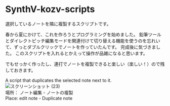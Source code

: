 # SynthV-kozv-scripts
<!-- A Synthesizer V Script by kozv.   -->
選択しているノートを隣に複製するスクリプトです。  

春から夏にかけて、これを作ろうとプログラミングを始めました。
鉛筆ツールとダイレクトピッチ編集モードを関連付けて切り替える機能を使うのを忘れいて、ずっとダブルクリックでノートを作っていたんです。
完成後に気づきました。
このスクリプトを入れるとかえって操作が品雑になると思います。

でもせっかく作ったし、連打でノートを複製できると楽しい（楽しい！）ので残しておきます。

A script that duplicates the selected note next to it.
![スクリーンショット (23)](https://user-images.githubusercontent.com/86694578/130562555-4e74480e-2383-4d17-ba3f-e3e85d44bd74.jpg)  
場所： ノート編集 - ノートの複製  
Place: edit note - Duplicate note  

